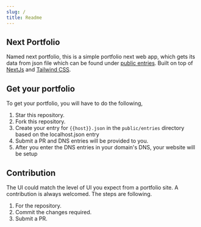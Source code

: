 ```yaml
---
slug: /
title: Readme
---
```


## Next Portfolio

Named next portfolio, this is a simple portfolio next web app, which gets its data from json file which can be found under [public entries](./tree/public/entries/).
Built on top of [NextJs](https://nextjs.org/) and [Tailwind CSS](https://tailwindcss.com/).

## Get your portfolio

To get your portfolio, you will have to do the following,

1. Star this repository.
2. Fork this repository.
3. Create your entry for `{{host}}.json` in the `public/entries` directory based on the localhost.json entry
4. Submit a PR and DNS entries will be provided to you.
5. After you enter the DNS entries in your domain's DNS, your website will be setup

## Contribution

The UI could match the level of UI you expect from a portfolio site. A contribution is always welcomed.
The steps are following.

1. For the repository.
2. Commit the changes required.
3. Submit a PR.
